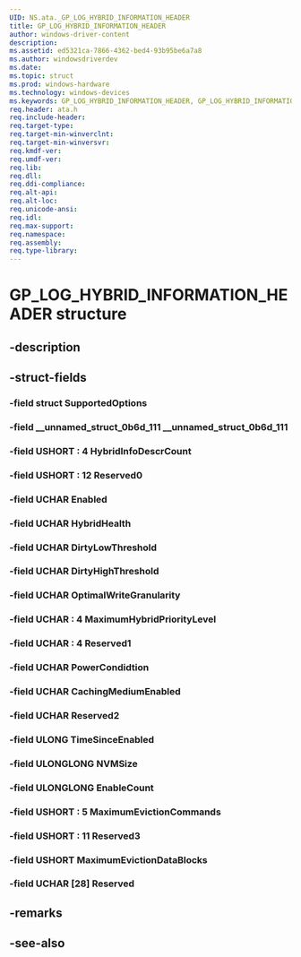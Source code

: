 ```yaml
---
UID: NS.ata._GP_LOG_HYBRID_INFORMATION_HEADER
title: GP_LOG_HYBRID_INFORMATION_HEADER
author: windows-driver-content
description: 
ms.assetid: ed5321ca-7866-4362-bed4-93b95be6a7a8
ms.author: windowsdriverdev
ms.date: 
ms.topic: struct
ms.prod: windows-hardware
ms.technology: windows-devices
ms.keywords: GP_LOG_HYBRID_INFORMATION_HEADER, GP_LOG_HYBRID_INFORMATION_HEADER, *PGP_LOG_HYBRID_INFORMATION_HEADER
req.header: ata.h
req.include-header:
req.target-type:
req.target-min-winverclnt:
req.target-min-winversvr:
req.kmdf-ver:
req.umdf-ver:
req.lib:
req.dll:
req.ddi-compliance:
req.alt-api:
req.alt-loc:
req.unicode-ansi:
req.idl:
req.max-support:
req.namespace:
req.assembly:
req.type-library:
---
```


# GP_LOG_HYBRID_INFORMATION_HEADER structure

## -description



## -struct-fields

### -field struct SupportedOptions			
 	
### -field __unnamed_struct_0b6d_111 __unnamed_struct_0b6d_111			
 	
### -field USHORT  : 4 HybridInfoDescrCount			
 	
### -field USHORT  : 12 Reserved0			
 	
### -field UCHAR Enabled			
 	
### -field UCHAR HybridHealth			
 	
### -field UCHAR DirtyLowThreshold			
 	
### -field UCHAR DirtyHighThreshold			
 	
### -field UCHAR OptimalWriteGranularity			
 	
### -field UCHAR  : 4 MaximumHybridPriorityLevel			
 	
### -field UCHAR  : 4 Reserved1			
 	
### -field UCHAR PowerCondidtion			
 	
### -field UCHAR CachingMediumEnabled			
 	
### -field UCHAR Reserved2			
 	
### -field ULONG TimeSinceEnabled			
 	
### -field ULONGLONG NVMSize			
 	
### -field ULONGLONG EnableCount			
 	
### -field USHORT  : 5 MaximumEvictionCommands			
 	
### -field USHORT  : 11 Reserved3			
 	
### -field USHORT MaximumEvictionDataBlocks			
 	
### -field UCHAR [28] Reserved			
 	
## -remarks

## -see-also
